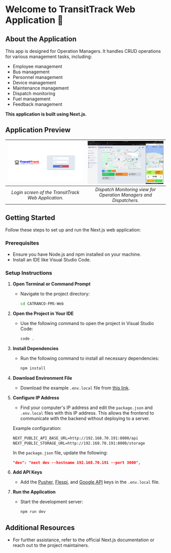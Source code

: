 # **Welcome to TransitTrack Web Application** 👋

## **About the Application**

This app is designed for Operation Managers. It handles CRUD operations for various management tasks, including:

- Employee management
- Bus management
- Personnel management
- Device management
- Maintenance management
- Dispatch monitoring
- Fuel management
- Feedback management

**This application is built using Next.js.**

## **Application Preview**

| ![Login Screen](public/login.png) | ![Dashboard](public/dispatch_monitoring.png) |
|:----------------------------------------:|:----------------------------------------:|
| *Login screen of the TransitTrack Web Application.* | *Dispatch Monitoring view for Operation Managers and Dispatchers.* |

## **Getting Started**

Follow these steps to set up and run the Next.js web application:

### **Prerequisites**

- Ensure you have Node.js and npm installed on your machine.
- Install an IDE like Visual Studio Code.

### **Setup Instructions**

1. **Open Terminal or Command Prompt**

   - Navigate to the project directory:
     ```sh
     cd CATRANCO-FMS-Web
     ```

2. **Open the Project in Your IDE**

   - Use the following command to open the project in Visual Studio Code:
     ```sh
     code .
     ```

3. **Install Dependencies**

   - Run the following command to install all necessary dependencies:
     ```sh
     npm install
     ```

4. **Download Environment File**

   - Download the example `.env.local` file from [this link](https://drive.google.com/file/d/1E3fMmSvLRHIEaMj0eKpVyGviPXqnoY3C/view?usp=sharing).

5. **Configure IP Address**

   - Find your computer's IP address and edit the `package.json` and `.env.local` files with this IP address. This allows the frontend to communicate with the backend without deploying to a server.

   Example configuration:
   ```
   NEXT_PUBLIC_API_BASE_URL=http://192.168.70.191:8000/api
   NEXT_PUBLIC_STORAGE_URL=http://192.168.70.191:8000/storage
   ```

   In the `package.json` file, update the following:
   ```json
   "dev": "next dev --hostname 192.168.70.191 --port 3000",
   ```

6. **Add API Keys**

   - Add the [Pusher](https://pusher.com/), [Flespi](https://flespi.io/), and [Google API](https://console.developers.google.com/) keys in the `.env.local` file.

7. **Run the Application**

   - Start the development server:
     ```sh
     npm run dev
     ```

## **Additional Resources**

- For further assistance, refer to the official Next.js documentation or reach out to the project maintainers.
